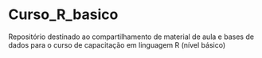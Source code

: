 # Curso_R_basico

Repositório destinado ao compartilhamento de material de aula e bases de dados para o curso de capacitação em linguagem R (nível básico)
